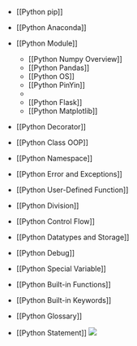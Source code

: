 - [[Python pip]]
- [[Python Anaconda]]
- [[Python Module]]
	- [[Python Numpy Overview]]
	- [[Python Pandas]]
	- [[Python OS]]
	- [[Python PinYin]]
	- 
	- [[Python Flask]]
	- [[Python Matplotlib]]

- [[Python Decorator]]
- [[Python Class OOP]]
- [[Python Namespace]]
- [[Python Error and Exceptions]]
- [[Python User-Defined Function]]
- [[Python Division]]
- [[Python Control Flow]]
- [[Python Datatypes and Storage]]
- [[Python Debug]]
- [[Python Special Variable]]
- [[Python Built-in Functions]]
- [[Python Built-in Keywords]]
- [[Python Glossary]]
- [[Python Statement]]
![](https://s2.loli.net/2022/03/21/Lc4jV5OZUEBYaIk.png)

